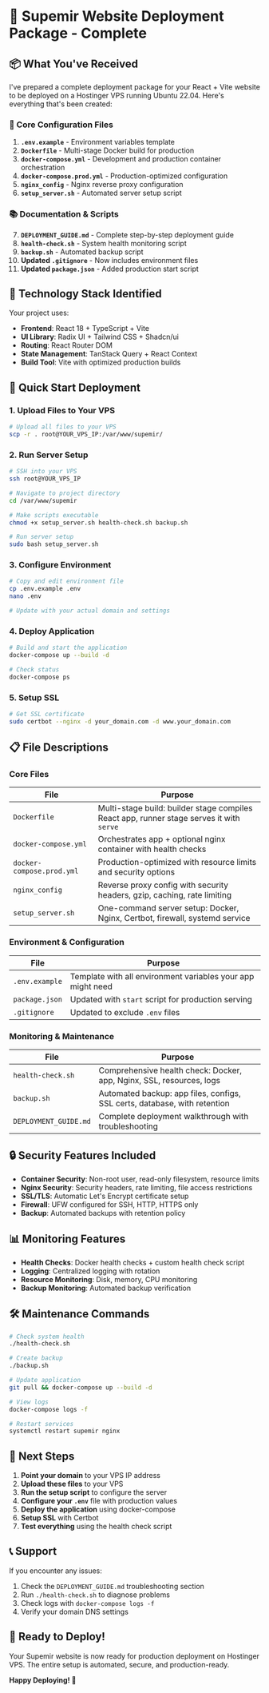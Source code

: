 # 🚀 Supemir Website Deployment Package - Complete

## 📦 What You've Received

I've prepared a complete deployment package for your React + Vite website to be deployed on a Hostinger VPS running Ubuntu 22.04. Here's everything that's been created:

### 🔧 Core Configuration Files

1. **`.env.example`** - Environment variables template
2. **`Dockerfile`** - Multi-stage Docker build for production
3. **`docker-compose.yml`** - Development and production container orchestration
4. **`docker-compose.prod.yml`** - Production-optimized configuration
5. **`nginx_config`** - Nginx reverse proxy configuration
6. **`setup_server.sh`** - Automated server setup script

### 📚 Documentation & Scripts

7. **`DEPLOYMENT_GUIDE.md`** - Complete step-by-step deployment guide
8. **`health-check.sh`** - System health monitoring script
9. **`backup.sh`** - Automated backup script
10. **Updated `.gitignore`** - Now includes environment files
11. **Updated `package.json`** - Added production start script

## 🎯 Technology Stack Identified

Your project uses:
- **Frontend**: React 18 + TypeScript + Vite
- **UI Library**: Radix UI + Tailwind CSS + Shadcn/ui
- **Routing**: React Router DOM
- **State Management**: TanStack Query + React Context
- **Build Tool**: Vite with optimized production builds

## 🚀 Quick Start Deployment

### 1. Upload Files to Your VPS
```bash
# Upload all files to your VPS
scp -r . root@YOUR_VPS_IP:/var/www/supemir/
```

### 2. Run Server Setup
```bash
# SSH into your VPS
ssh root@YOUR_VPS_IP

# Navigate to project directory
cd /var/www/supemir

# Make scripts executable
chmod +x setup_server.sh health-check.sh backup.sh

# Run server setup
sudo bash setup_server.sh
```

### 3. Configure Environment
```bash
# Copy and edit environment file
cp .env.example .env
nano .env

# Update with your actual domain and settings
```

### 4. Deploy Application
```bash
# Build and start the application
docker-compose up --build -d

# Check status
docker-compose ps
```

### 5. Setup SSL
```bash
# Get SSL certificate
sudo certbot --nginx -d your_domain.com -d www.your_domain.com
```

## 📋 File Descriptions

### Core Files

| File | Purpose |
|------|---------|
| `Dockerfile` | Multi-stage build: builder stage compiles React app, runner stage serves it with `serve` |
| `docker-compose.yml` | Orchestrates app + optional nginx container with health checks |
| `docker-compose.prod.yml` | Production-optimized with resource limits and security options |
| `nginx_config` | Reverse proxy config with security headers, gzip, caching, rate limiting |
| `setup_server.sh` | One-command server setup: Docker, Nginx, Certbot, firewall, systemd service |

### Environment & Configuration

| File | Purpose |
|------|---------|
| `.env.example` | Template with all environment variables your app might need |
| `package.json` | Updated with `start` script for production serving |
| `.gitignore` | Updated to exclude `.env` files |

### Monitoring & Maintenance

| File | Purpose |
|------|---------|
| `health-check.sh` | Comprehensive health check: Docker, app, Nginx, SSL, resources, logs |
| `backup.sh` | Automated backup: app files, configs, SSL certs, database, with retention |
| `DEPLOYMENT_GUIDE.md` | Complete deployment walkthrough with troubleshooting |

## 🔒 Security Features Included

- **Container Security**: Non-root user, read-only filesystem, resource limits
- **Nginx Security**: Security headers, rate limiting, file access restrictions
- **SSL/TLS**: Automatic Let's Encrypt certificate setup
- **Firewall**: UFW configured for SSH, HTTP, HTTPS only
- **Backup**: Automated backups with retention policy

## 📊 Monitoring Features

- **Health Checks**: Docker health checks + custom health check script
- **Logging**: Centralized logging with rotation
- **Resource Monitoring**: Disk, memory, CPU monitoring
- **Backup Monitoring**: Automated backup verification

## 🛠️ Maintenance Commands

```bash
# Check system health
./health-check.sh

# Create backup
./backup.sh

# Update application
git pull && docker-compose up --build -d

# View logs
docker-compose logs -f

# Restart services
systemctl restart supemir nginx
```

## 🎯 Next Steps

1. **Point your domain** to your VPS IP address
2. **Upload these files** to your VPS
3. **Run the setup script** to configure the server
4. **Configure your `.env`** file with production values
5. **Deploy the application** using docker-compose
6. **Setup SSL** with Certbot
7. **Test everything** using the health check script

## 📞 Support

If you encounter any issues:
1. Check the `DEPLOYMENT_GUIDE.md` troubleshooting section
2. Run `./health-check.sh` to diagnose problems
3. Check logs with `docker-compose logs -f`
4. Verify your domain DNS settings

## 🎉 Ready to Deploy!

Your Supemir website is now ready for production deployment on Hostinger VPS. The entire setup is automated, secure, and production-ready.

**Happy Deploying! 🚀**
